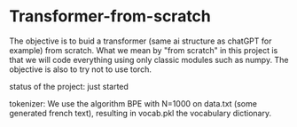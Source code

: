 # Transformer-from-scratch

The objective is to buid a transformer (same ai structure as chatGPT for example) from scratch. What we mean by "from scratch" in this project is that we will code everything using only classic modules such as numpy. The objective is also to try not to use torch. 

status of the project: just started

tokenizer:
We use the algorithm BPE with N=1000 on data.txt (some generated french text), resulting in vocab.pkl the vocabulary dictionary.
